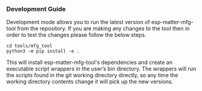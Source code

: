 ### Development Guide 

Development mode allows you to run the latest version of esp-matter-mfg-tool from the repository.
If you are making any changes to the tool then in order to test the changes please follow the below steps.

```
cd tools/mfg_tool
python3 -m pip install -e .
```

This will install esp-matter-mfg-tool's dependencies and create an executable script wrappers in the user’s bin
directory. The wrappers will run the scripts found in the git working directory directly, so any time the working
directory contents change it will pick up the new versions.
